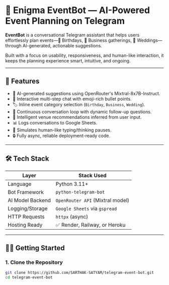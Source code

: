 # 📅 Enigma EventBot — AI-Powered Event Planning on Telegram

**EventBot** is a conversational Telegram assistant that helps users effortlessly plan events—🎂 Birthdays, 💼 Business gatherings, 💍 Weddings—through AI-generated, actionable suggestions.

Built with a focus on usability, responsiveness, and human-like interaction, it keeps the planning experience smart, intuitive, and ongoing.

---

## 🚀 Features

- 🤖 AI-generated suggestions using OpenRouter's Mixtral-8x7B-Instruct.
- 💬 Interactive multi-step chat with emoji-rich bullet points.
- 🏷️ Inline event category selection (`Birthday`, `Business`, `Wedding`).
- 🔄 Continuous conversation loop with dynamic follow-up questions.
- 📍 Intelligent venue recommendations inferred from user input.
- 📊 Logs conversations to Google Sheets.
- 🧠 Simulates human-like typing/thinking pauses.
- 🔒 Fully async, reliable deployment-ready code.

---

## 🛠 Tech Stack

| Layer             | Stack Used                        |
|------------------|-----------------------------------|
| Language          | Python 3.11+                      |
| Bot Framework     | `python-telegram-bot`             |
| AI Model Backend  | `OpenRouter API` (Mixtral model)  |
| Logging/Storage   | `Google Sheets` via `gspread`     |
| HTTP Requests     | `httpx` (async)                   |
| Hosting Ready     | ✅ Render, Railway, or Heroku      |

---

## 🧑‍💻 Getting Started

### 1. Clone the Repository

```bash
git clone https://github.com/SARTHAK-SATYAM/telegram-event-bot.git
cd telegram-event-bot
